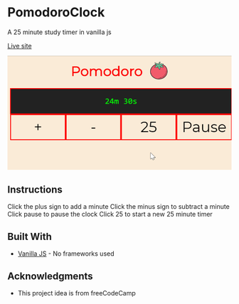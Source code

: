 # PomodoroClock
A 25 minute study timer in vanilla js  

[Live site](https://jimryan.eu/PomodoroClock/)  

![](pomo.gif)  

## Instructions

Click the plus sign to add a minute
Click the minus sign to subtract a minute
Click pause to pause the clock
Click 25 to start a new 25 minute timer


## Built With

* [Vanilla JS](https://developer.mozilla.org/en-US/docs/Web/JavaScript) - No frameworks used  


## Acknowledgments

* This project idea is from freeCodeCamp    
 



